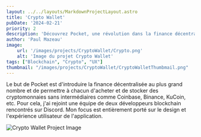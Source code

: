 ```yaml
---
layout: ../../layouts/MarkdownProjectLayout.astro
title: 'Crypto Wallet'
pubDate: '2024-02-21'
priority: 2
description: 'Découvrez Pocket, une révolution dans la finance décentralisée, conçue pour démocratiser laccès aux cryptomonnaies sans intermédiaires. Rejoignez-nous dans cette aventure pour une gestion de portefeuille simplifiée.'
author: 'Paul Mazeau'
image:
    url: '/images/projects/CryptoWallet/Crypto.png'
    alt: 'Image du projet Crypto Wallet'
tags: ["Blockchain", "Crypto", "UX"]
thumbnail: "/images/projects/CryptoWallet/CryptoWalletThumbmail.png"
---
```

Le but de Pocket est d'introduire la finance décentralisée au plus grand nombre et de permettre à chacun d'acheter et de stocker des cryptomonnaies sans intermédiaires comme Coinbase, Binance, KuCoin, etc. Pour cela, j'ai rejoint une équipe de deux développeurs blockchain rencontrés sur Discord. Mon focus est entièrement porté sur le design et l'expérience utilisateur de l'application.

<img src="/images/projects/CryptoWallet/Crypto.png" alt="Crypto Wallet Project Image" class="blog-content-image"/>
